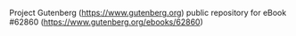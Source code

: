 Project Gutenberg (https://www.gutenberg.org) public repository for
eBook #62860 (https://www.gutenberg.org/ebooks/62860)
